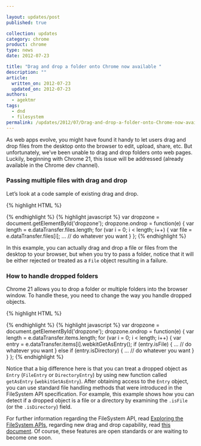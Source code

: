 ```yaml
---

layout: updates/post
published: true

collection: updates
category: chrome
product: chrome
type: news
date: 2012-07-23

title: "Drag and drop a folder onto Chrome now available "
description: ""
article:
  written_on: 2012-07-23
  updated_on: 2012-07-23
authors:
  - agektmr
tags:
  - dnd
  - filesystem
permalink: /updates/2012/07/Drag-and-drop-a-folder-onto-Chrome-now-available.html
---
```

As web apps evolve, you might have found it handy to let users drag and drop files from the desktop onto the browser to edit, upload, share, etc. But unfortunately, we’ve been unable to drag and drop folders onto web pages. Luckily, beginning with Chrome 21, this issue will be addressed (already available in the Chrome dev channel).

### Passing multiple files with drag and drop

Let’s look at a code sample of existing drag and drop.

{% highlight HTML %}
<div id=”dropzone”></div>
{% endhighlight %}
{% highlight javascript %}
var dropzone = document.getElementById('dropzone');
dropzone.ondrop = function(e) {
  var length = e.dataTransfer.files.length;
  for (var i = 0; i < length; i++) {
    var file = e.dataTransfer.files[i];
    ... // do whatever you want
  }
};
{% endhighlight %}

In this example, you can actually drag and drop a file or files from the desktop to your browser, but when you try to pass a folder, notice that it will be either rejected or treated as a `File` object resulting in a failure.

### How to handle dropped folders

Chrome 21 allows you to drop a folder or multiple folders into the browser window. To handle these, you need to change the way you handle dropped objects.

{% highlight HTML %}
<div id=”dropzone”></div>
{% endhighlight %}
{% highlight javascript %}
var dropzone = document.getElementById('dropzone');
dropzone.ondrop = function(e) {
  var length = e.dataTransfer.items.length;
  for (var i = 0; i < length; i++) {
    var entry = e.dataTransfer.items[i].webkitGetAsEntry();
    if (entry.isFile) {
      ... // do whatever you want
    } else if (entry.isDirectory) {
      ... // do whatever you want
    }
  }
};
{% endhighlight %}

Notice that a big difference here is that you can treat a dropped object as `Entry` (`FileEntry` or `DirectoryEntry`) by using new function called `getAsEntry` (`webkitGetAsEntry`).
After obtaining access to the `Entry` object, you can use standard file handling methods that were introduced in the FileSystem API specification. For example, this example shows how you can detect if a dropped object is a file or a directory by examining the `.isFile` (or the `.isDirectory`) field.

For further information regarding the FileSystem API, read [Exploring the FileSystem APIs](http://www.html5rocks.com/en/tutorials/file/filesystem/), regarding new drag and drop capability, read [this document](http://wiki.whatwg.org/wiki/DragAndDropEntries). Of course, these features are open standards or are waiting to become one soon.
